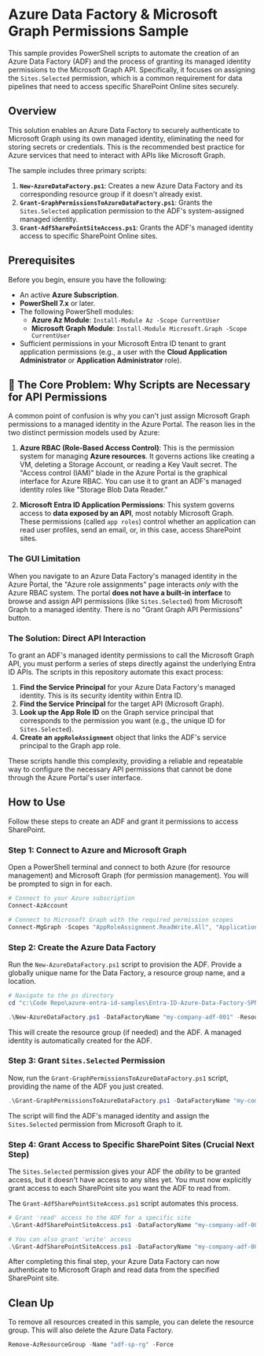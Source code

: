 # Azure Data Factory & Microsoft Graph Permissions Sample

This sample provides PowerShell scripts to automate the creation of an Azure Data Factory (ADF) and the process of granting its managed identity permissions to the Microsoft Graph API. Specifically, it focuses on assigning the `Sites.Selected` permission, which is a common requirement for data pipelines that need to access specific SharePoint Online sites securely.

## Overview

This solution enables an Azure Data Factory to securely authenticate to Microsoft Graph using its own managed identity, eliminating the need for storing secrets or credentials. This is the recommended best practice for Azure services that need to interact with APIs like Microsoft Graph.

The sample includes three primary scripts:

1.  **`New-AzureDataFactory.ps1`**: Creates a new Azure Data Factory and its corresponding resource group if it doesn't already exist.
2.  **`Grant-GraphPermissionsToAzureDataFactory.ps1`**: Grants the `Sites.Selected` application permission to the ADF's system-assigned managed identity.
3.  **`Grant-AdfSharePointSiteAccess.ps1`**: Grants the ADF's managed identity access to specific SharePoint Online sites.

## Prerequisites

Before you begin, ensure you have the following:

*   An active **Azure Subscription**.
*   **PowerShell 7.x** or later.
*   The following PowerShell modules:
    *   **Azure Az Module**: `Install-Module Az -Scope CurrentUser`
    *   **Microsoft Graph Module**: `Install-Module Microsoft.Graph -Scope CurrentUser`
*   Sufficient permissions in your Microsoft Entra ID tenant to grant application permissions (e.g., a user with the **Cloud Application Administrator** or **Application Administrator** role).

## 🔐 The Core Problem: Why Scripts are Necessary for API Permissions

A common point of confusion is why you can't just assign Microsoft Graph permissions to a managed identity in the Azure Portal. The reason lies in the two distinct permission models used by Azure:

1.  **Azure RBAC (Role-Based Access Control)**: This is the permission system for managing **Azure resources**. It governs actions like creating a VM, deleting a Storage Account, or reading a Key Vault secret. The "Access control (IAM)" blade in the Azure Portal is the graphical interface for Azure RBAC. You can use it to grant an ADF's managed identity roles like "Storage Blob Data Reader."

2.  **Microsoft Entra ID Application Permissions**: This system governs access to **data exposed by an API**, most notably Microsoft Graph. These permissions (called `app roles`) control whether an application can read user profiles, send an email, or, in this case, access SharePoint sites.

### The GUI Limitation

When you navigate to an Azure Data Factory's managed identity in the Azure Portal, the "Azure role assignments" page interacts *only* with the Azure RBAC system. The portal **does not have a built-in interface** to browse and assign API permissions (like `Sites.Selected`) from Microsoft Graph to a managed identity. There is no "Grant Graph API Permissions" button.

### The Solution: Direct API Interaction

To grant an ADF's managed identity permissions to call the Microsoft Graph API, you must perform a series of steps directly against the underlying Entra ID APIs. The scripts in this repository automate this exact process:

1.  **Find the Service Principal** for your Azure Data Factory's managed identity. This is its security identity within Entra ID.
2.  **Find the Service Principal** for the target API (Microsoft Graph).
3.  **Look up the App Role ID** on the Graph service principal that corresponds to the permission you want (e.g., the unique ID for `Sites.Selected`).
4.  **Create an `appRoleAssignment`** object that links the ADF's service principal to the Graph app role.

These scripts handle this complexity, providing a reliable and repeatable way to configure the necessary API permissions that cannot be done through the Azure Portal's user interface.

## How to Use

Follow these steps to create an ADF and grant it permissions to access SharePoint.

### Step 1: Connect to Azure and Microsoft Graph

Open a PowerShell terminal and connect to both Azure (for resource management) and Microsoft Graph (for permission management). You will be prompted to sign in for each.

```powershell
# Connect to your Azure subscription
Connect-AzAccount

# Connect to Microsoft Graph with the required permission scopes
Connect-MgGraph -Scopes "AppRoleAssignment.ReadWrite.All", "Application.Read.All", "Sites.FullControl.All"
```

### Step 2: Create the Azure Data Factory

Run the `New-AzureDataFactory.ps1` script to provision the ADF. Provide a globally unique name for the Data Factory, a resource group name, and a location.

```powershell
# Navigate to the ps directory
cd "c:\Code Repo\azure-entra-id-samples\Entra-ID-Azure-Data-Factory-SPN-Permission\ps"

.\New-AzureDataFactory.ps1 -DataFactoryName "my-company-adf-001" -ResourceGroupName "adf-sp-rg" -Location "EastUS"
```

This will create the resource group (if needed) and the ADF. A managed identity is automatically created for the ADF.

### Step 3: Grant `Sites.Selected` Permission

Now, run the `Grant-GraphPermissionsToAzureDataFactory.ps1` script, providing the name of the ADF you just created.

```powershell
.\Grant-GraphPermissionsToAzureDataFactory.ps1 -DataFactoryName "my-company-adf-001"
```

The script will find the ADF's managed identity and assign the `Sites.Selected` permission from Microsoft Graph to it.

### Step 4: Grant Access to Specific SharePoint Sites (Crucial Next Step)

The `Sites.Selected` permission gives your ADF the *ability* to be granted access, but it doesn't have access to any sites yet. You must now explicitly grant access to each SharePoint site you want the ADF to read from.

The `Grant-AdfSharePointSiteAccess.ps1` script automates this process.

```powershell
# Grant 'read' access to the ADF for a specific site
.\Grant-AdfSharePointSiteAccess.ps1 -DataFactoryName "my-company-adf-001" -SiteUrl "https://yourtenant.sharepoint.com/sites/Marketing"

# You can also grant 'write' access
.\Grant-AdfSharePointSiteAccess.ps1 -DataFactoryName "my-company-adf-001" -SiteUrl "https://yourtenant.sharepoint.com/sites/DataStaging" -Permissions "write"
```

After completing this final step, your Azure Data Factory can now authenticate to Microsoft Graph and read data from the specified SharePoint site.

## Clean Up

To remove all resources created in this sample, you can delete the resource group. This will also delete the Azure Data Factory.

```powershell
Remove-AzResourceGroup -Name "adf-sp-rg" -Force
```